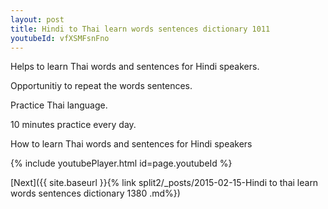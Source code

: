 ```yaml
---
layout: post
title: Hindi to Thai learn words sentences dictionary 1011 
youtubeId: vfXSMFsnFno
---
```

 
 
Helps to learn Thai words and sentences for Hindi speakers.

Opportunitiy to repeat the words sentences. 

Practice Thai language. 
 
10 minutes practice every day. 
 
How to learn Thai words and sentences for Hindi speakers 
 
{% include youtubePlayer.html id=page.youtubeId %}
 
 
[Next]({{ site.baseurl }}{% link  split2/_posts/2015-02-15-Hindi to thai learn words sentences dictionary 1380 .md%})
 
